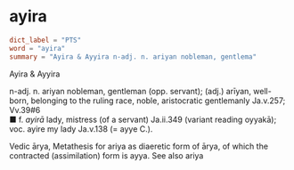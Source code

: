 # ayira

``` toml
dict_label = "PTS"
word = "ayira"
summary = "Ayira & Ayyira n-adj. n. ariyan nobleman, gentlema"
```

Ayira & Ayyira

n\-adj. n. ariyan nobleman, gentleman (opp. servant); (adj.) arīyan, well\-born, belonging to the ruling race, noble, aristocratic gentlemanly Ja.v.257; Vv.39#6  
■ f. *ayirā* lady, mistress (of a servant) Ja.ii.349 (variant reading oyyakā); voc. ayire my lady Ja.v.138 (= ayye C.).

Vedic ārya, Metathesis for ariya as diaeretic form of ārya, of which the contracted (assimilation) form is ayya. See also ariya


